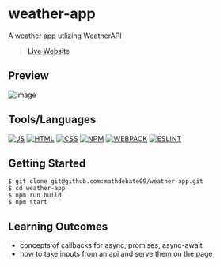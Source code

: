 # weather-app
A weather app utlizing WeatherAPI
> [Live Website](https://mathdebate09.github.io/weather-app/)

## Preview

![image](https://github.com/mathdebate09/weather-app/assets/140599484/c522b015-f012-4d5c-b2e9-b491d28b36f1)

## Tools/Languages

[![JS](https://img.shields.io/badge/-JAVASCRIPT-000?style=for-the-badge&logo=javascript&logoColor=F0DB4F)](#) [![HTML](https://img.shields.io/badge/-HTML-000?style=for-the-badge&logo=html5)](#) [![CSS](https://img.shields.io/badge/-CSS-000?style=for-the-badge&logo=css3&logoColor=1572B6)](#)
[![NPM](https://img.shields.io/badge/-npm-000?style=for-the-badge&logo=npm)](#) [![WEBPACK](https://img.shields.io/badge/-WEBPACK-000?style=for-the-badge&logo=WEBPACK)](#) [![ESLINT](https://img.shields.io/badge/-eslint-000?style=for-the-badge&logo=eslint)](#)

## Getting Started

```
$ git clone git@github.com:mathdebate09/weather-app.git
$ cd weather-app
$ npm run build
$ npm start
```

## Learning Outcomes

- concepts of callbacks for async, promises, async-await
- how to take inputs from an api and serve them on the page
